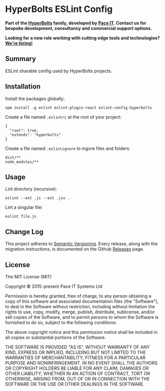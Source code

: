 # HyperBolts ESLint Config
**Part of the [HyperBolts](https://hyperbolts.io) family, developed by [Pace IT](https://www.paceit.co.uk). Contact us for bespoke development, consultancy and commercial support options.**

**Looking for a new role working with cutting edge tools and technologies? [We're hiring!](https://www.paceit.co.uk/contact/developer-jobs)**

## Summary
ESLint sharable config used by HyperBolts projects.

## Installation
Install the packages globally:

```
npm install -g eslint eslint-plugin-react eslint-config-hyperbolts
```

Create a file named `.eslintrc` at the root of your project:

```
{
  "root": true,
  "extends": "hyperbolts"
}
```

Create a file named `.eslintignore` to ingore files and folders:

```
dist/**
node_modules/**
```

## Usage
Lint directory (recursive):

```
eslint --ext .js --ext .jsx .
```

Lint a singular file:

```
eslint file.js
```

## Change Log
This project adheres to [Semantic Versioning](http://semver.org/). Every release, along with the migration instructions, is documented on the Github [Releases](https://github.com/hyperbolts/eslint-config-hyperbolts/releases) page.

## License
The MIT License (MIT)

Copyright © 2015-present Pace IT Systems Ltd

Permission is hereby granted, free of charge, to any person obtaining a copy
of this software and associated documentation files (the "Software"), to deal
in the Software without restriction, including without limitation the rights
to use, copy, modify, merge, publish, distribute, sublicense, and/or sell
copies of the Software, and to permit persons to whom the Software is
furnished to do so, subject to the following conditions:

The above copyright notice and this permission notice shall be included in all
copies or substantial portions of the Software.

THE SOFTWARE IS PROVIDED "AS IS", WITHOUT WARRANTY OF ANY KIND, EXPRESS OR
IMPLIED, INCLUDING BUT NOT LIMITED TO THE WARRANTIES OF MERCHANTABILITY,
FITNESS FOR A PARTICULAR PURPOSE AND NONINFRINGEMENT. IN NO EVENT SHALL THE
AUTHORS OR COPYRIGHT HOLDERS BE LIABLE FOR ANY CLAIM, DAMAGES OR OTHER
LIABILITY, WHETHER IN AN ACTION OF CONTRACT, TORT OR OTHERWISE, ARISING FROM,
OUT OF OR IN CONNECTION WITH THE SOFTWARE OR THE USE OR OTHER DEALINGS IN THE
SOFTWARE.
